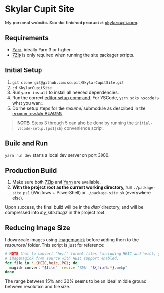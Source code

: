 # Skylar Cupit Site

My personal website. See the finished product at [skylarcupit.com](https://skylarcupit.com/).

## Requirements

- [Yarn](https://yarnpkg.com/getting-started/install), ideally Yarn 3 or higher.
- [7Zip](https://www.7-zip.org/) is only required when running the site packager scripts.

## Initial Setup

1. `git clone git@github.com:scupit/SkylarCupitSite.git`
2. `cd SkylarCupitSite`
3. Run `yarn install` to install all needed dependencies.
4. Run the correct [editor setup command](https://yarnpkg.com/getting-started/editor-sdks). For VSCode, `yarn sdks vscode` is what you want.
5. Do the setup steps for the *resume/* submodule as described in the [resume module README](./resume/README.md)

> **NOTE:** Steps 3 through 5 can also be done by running the `initial-vscode-setup.{ps1|sh}` convenience script.

## Build and Run

`yarn run dev` starts a local dev server on port 3000.

## Production Build

1. Make sure both [7Zip](https://www.7-zip.org/) and [Yarn](https://yarnpkg.com/getting-started/install)
  are available.
2. **With the project root as the current working directory**, run `./package-site.ps1`
  (Windows + PowerShell) or `./package-site.sh` (everywhere else).

Upon success, the final build will be in the *dist/* directory, and will be compressed into
*my_site.tar.gz* in the project root.

## Reducing Image Size

I downscale images using [imagemagick](https://imagemagick.org/) before adding them to the
*resources/* folder. This script is just for reference:

``` bash
# NOTE that to convert 'heif' format files (including HEIC and heic), you must first build
# imagemagick from source with HEIC support enabled.
for file in *.{HEIC,heic,JPG}; do
  magick convert "$file" -resize '30%' "${file%.*}.webp"
done
```

The range between 15% and 30% seems to be an ideal middle ground between resolution and file size.
